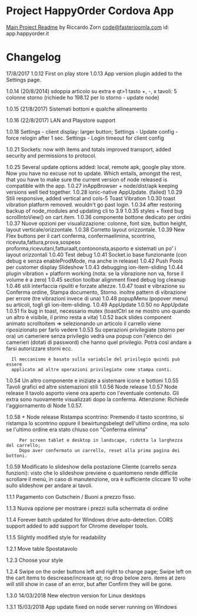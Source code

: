 # Project HappyOrder Cordova App
[Main Project Readme](../README.md)
by Riccardo Zorn code@fasterjoomla.com
id: app.happyorder.it

# Changelog

17/8/2017
1.0.12 First on play store
1.0.13 App version plugin added to the Settings page.

1.0.14  (20/8/2014)
  sdoppia articolo su extra e qt>1
  tasto +, -, x
  tavoli: 5 colonne
  storno (richiede ho 198.12 per lo storno - update node)

1.0.15 (21/8/2017)
  Sistemati bottoni e qualche allineamento

1.0.16 (22/8/2017)
  LAN and Playstore support

1.0.18
  Settings - client display: larger button;
  Settings - Update config - force relogin after 1 sec.
  Settings - Login timeout for client config

1.0.21
  Sockets: now with items and totals
    improved transport, added security and permissions to protocol.

1.0.25
  Several update options added: local, remote apk, google play store.
  Now you have no excuse not to update.
  Which entails, amongst the rest, that you have to make sure the current
  version of node released is compatible with the app.
1.0.27
  inAppBrowser + node/dist/apk keeping versions well tied together.
1.0.28
  ionic-native AppUpdate.
  (failed)
1.0.29
  Stili responsive, added vertical and cols-5
  Toast
  Vibration
1.0.30 toast vibration platform removed. wouldn't go past login.
1.0.34 after restoring backup of node_modules and updating cli to 3.9
1.0.35 styles + fixed bug scrollIntoView() on cart.item.
1.0.36 componente bottone dedicato per ordini
1.0.37 Nuove opzioni per visualizzazione: colonne, font size, button height,
      layout  verticale/orizzontale.
1.0.38 Corretto layout orizzontale.
1.0.39 New Flex buttons per il cart
        conferma, confermaelimina, scontrino, ricevuta,fattura,prova,sospeso
        proforma,ricevutani,fatturaalt,contononsta,asporto
      e sistemati un po' i layout orizzontali
1.0.40 Test debug
1.0.41 Socket.io base funzionante (con debug e senza enableProdMode,
        ma anche in release)
1.0.42 Push Pools per customer display
       Slideshow
1.0.43 debugging ion-item-sliding
1.0.44 plugin vibration + platform working
        (nota: se la vibrazione non va, forse il volume è a zero)
1.0.45 section toolbar alignment fixed
       debug log cleanup
1.0.46 stili interfaccia ripuliti e forzate altezze.
1.0.47 toast e vibrazione su Conferma ordine, Stampa documento, Storno.
       inoltre pattern di vibrazione per errore (tre vibrazioni invece di una)
1.0.48 popupMenu (popover menu) su articoli, togli gli ion-item-sliding.
1.0.49 AppUpdate
1.0.50 no AppUpdate
1.0.51 fix bug in toast, necessario mutex (toastCtrl se ne mostro uno quando un
        altro è visibile, il primo resta a vita)
1.0.52 back slides component animato
       scrolltoitem => selezionando un articolo il carrello viene riposizionato
          per farlo vedere
1.0.53 Su operazioni privilegiate (storno per ora) un cameriere senza privilegio
      vedrà una popup con l'elenco dei camerieri (dotati di password) che hanno quel privilegio. Potrà così andare a farsi autorizzare storni ecc.

      Il meccanismo è basato sulla variabile del privilegio quindi può essere
      applicato ad altre operazioni privilegiate come stampa conti.
1.0.54 Un altro componente e iniziate a sistemare icone e bottoni
1.0.55 Tavoli grafici ed altre sistemazioni stili
1.0.56 Node release
1.0.57 Node release
       Il tavolo asporto viene ora aperto con l'eventuale contenuto.
       Gli extra sono nuovamente visualizzati dopo la conferma.
       Attenzione: Richiede l'aggiornamento di Node 1.0.57.

1.0.58 + Node release
         Ristampa scontrino:   Premendo il tasto scontrino, si ristampa
           lo scontrino oppure il bewirtungsbelegt dell'ultimo ordine,
           ma solo se l'ultimo ordine
           era stato chiuso con "Conferma elimina"

         Per screen tablet e desktop in landscape, ridotta la larghezza del carrello;
         Dopo aver confermato un carrello, reset alla prima pagina dei bottoni.
1.0.59
    Modificato lo slideshow della postazione Cliente (carrello senza funzioni):
      visto che lo slideshow previene o quantomeno rende difficile scrollare
      il menù, in caso di manutenzione, ora è sufficiente
      cliccare 10 volte sullo slideshow per andare ai tavoli.

1.1.1
    Pagamento con Gutschein / Buoni a prezzo fisso.

1.1.3
    Nuova opzione per mostrare i prezzi sulla schermata di ordine

1.1.4
    Forever batch updated for Windows drive auto-detection.
    CORS support added to add support for Chrome developer tools.

1.1.5
    Slightly modified style for readability

1.2.1
    Move table 
    Spostatavolo

1.2.3
    Choose your style

1.2.4
    Swipe on the order buttons left and right to change page;
    Swipe left on the cart items to descrease/increase qt; no drop below zero.
    items at zero will still show in case of an error, but after Confirm
    they will be gone.

1.3.0 14/03/2018
    New electron version for Linux desktops

1.3.1 15/03/2018
    App update fixed on node server running on Windows 
